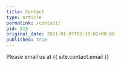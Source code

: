 ```yaml
---
title: Contact
type: article
permalink: /contact/
pid: 515
original_date: 2021-01-07T03:10:02+00:00
published: true
---
```


Please email us at {{ site.contact.email }}
